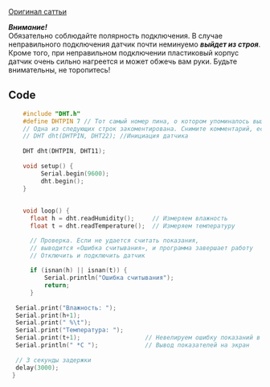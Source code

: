 

[Оригинал саттьи](https://arduinomaster.ru/datchiki-arduino/datchiki-temperatury-i-vlazhnosti-dht11-dht22)
 
 ***Внимание!***  
 Обязательно соблюдайте полярность подключения. В случае неправильного подключения датчик почти 
 неминуемо ***выйдет из строя***. 
 Кроме того, при неправильном подключении пластиковый корпус датчик очень сильно нагреется и может обжечь вам руки. 
 Будьте внимательны, не торопитесь!
 

## Code  

```ino    
    #include "DHT.h"
    #define DHTPIN 7 // Тот самый номер пина, о котором упоминалось выше
    // Одна из следующих строк закоментирована. Снимите комментарий, если подключаете датчик DHT11 к arduino
    // DHT dht(DHTPIN, DHT22); //Инициация датчика
    
    DHT dht(DHTPIN, DHT11);
    
    void setup() {
         Serial.begin(9600);
         dht.begin();
    }
    
    
    void loop() {
      float h = dht.readHumidity();     // Измеряем влажность
      float t = dht.readTemperature();  // Измеряем температуру

      // Проверка. Если не удается считать показания, 
      // выводится «Ошибка считывания», и программа завершает работу
      // Отключить и подключить датчик
      
      if (isnan(h) || isnan(t)) {       
          Serial.println("Ошибка считывания");
          return;
      }
      
  Serial.print("Влажность: ");
  Serial.print(h+1);
  Serial.print(" %\t");
  Serial.print("Температура: ");
  Serial.print(t+1);                  // Невелируем ошибку показаний в один градус  
  Serial.println(" *C ");             // Вывод показателей на экран
 
  // 3 секунды задержки
  delay(3000); 
 }
 ```


    
